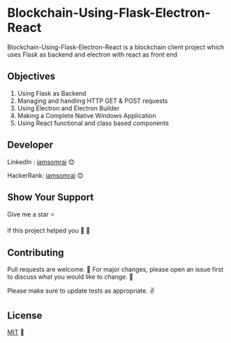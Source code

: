 # Blockchain-Using-Flask-Electron-React

Blockchain-Using-Flask-Electron-React is a blockchain client project which uses Flask as backend and electron with react as front end

## Objectives

1. Using Flask as Backend
2. Managing and handling HTTP GET & POST requests 
3. Using Electron and Electron Builder
4. Making a Complete Native Windows Application
5. Using React functional and class based components

## Developer

LinkedIn : [iamsomraj](https://www.linkedin.com/in/iamsomraj/) 😊

HackerRank: [iamsomraj](https://www.hackerrank.com/iamsomraj?hr_r=1) 😊

## Show Your Support

Give me a star ⭐

if this project helped you 👦 👧

## Contributing

Pull requests are welcome. 🤝 For major changes, please open an issue first to discuss what you would like to change. 🙏

Please make sure to update tests as appropriate. ✌

## License

[MIT](https://choosealicense.com/licenses/mit/) 📰

